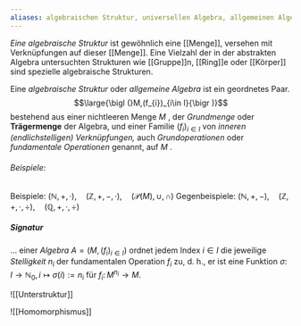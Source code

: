 ```yaml
---
aliases: algebraischen Struktur, universellen Algebra, allgemeinen Algebra
---
```

*Eine algebraische Struktur* ist gewöhnlich eine [[Menge]], versehen mit Verknüpfungen auf dieser [[Menge]]. Eine Vielzahl der in der abstrakten Algebra untersuchten Strukturen wie [[Gruppe]]n, [[Ring]]e oder [[Körper]] sind spezielle algebraische Strukturen.

Eine *algebraische Struktur* oder *allgemeine Algebra* ist ein geordnetes Paar.
$$\large{\bigl (}M,(f_{i})_{i\in I}{\bigr )}$$
bestehend aus einer nichtleeren Menge $M$ , der _Grundmenge_ oder **Trägermenge** der Algebra, und einer Familie $(f_{i})_{i\in I}$ von _inneren (endlichstelligen) Verknüpfungen,_ auch _Grundoperationen_ oder _fundamentale Operationen_ genannt, auf $M$ . 

###### Beispiele:
Beispiele:    $(\mathbb N, +, ·), \quad (\mathbb Z, +, −, ·),\quad (\mathcal P(M), ∪, ∩)$ 
Gegenbeispiele:    $(\mathbb N, +, −),\quad (\mathbb Z, +, ·, ÷),\quad (\mathbb Q, +, ·, ÷)$

##### Signatur 
... einer *Algebra* $A ={\bigl (}M,(f_{i})_{i\in I}{\bigr )}$ ordnet jedem Index $i ∈ I$  die jeweilige *Stelligkeit* $n_i$ der fundamentalen Operation $f_i$ zu, d. h., er ist eine Funktion $\sigma \colon I\to \mathbb {N} _{0},\,i\mapsto \sigma (i):=n_{i}$ für ${\displaystyle f_{i}\colon M^{n_{i}}\to M.}$ 

![[Unterstruktur]]


![[Homomorphismus]]
